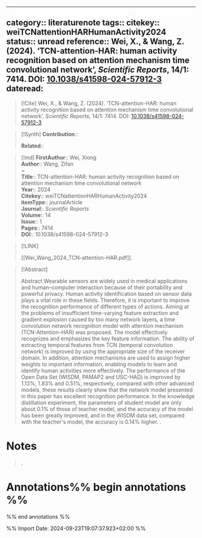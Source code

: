 
---
category:: literaturenote
tags:: 
citekey:: weiTCNattentionHARHumanActivity2024
status:: unread
reference:: Wei, X., & Wang, Z. (2024). ‘TCN-attention-HAR: human activity recognition based on attention mechanism time convolutional network’, _Scientific Reports_, 14/1: 7414. DOI: [10.1038/s41598-024-57912-3](https://doi.org/10.1038/s41598-024-57912-3)
dateread:
---

> [!Cite]
> Wei, X., & Wang, Z. (2024). ‘TCN-attention-HAR: human activity recognition based on attention mechanism time convolutional network’, _Scientific Reports_, 14/1: 7414. DOI: [10.1038/s41598-024-57912-3](https://doi.org/10.1038/s41598-024-57912-3)

>[!Synth]
>**Contribution**:: 
>
>**Related**:: 
>

>[!md]
> **FirstAuthor**:: Wei, Xiong  
> **Author**:: Wang, Zifan  
~    
> **Title**:: TCN-attention-HAR: human activity recognition based on attention mechanism time convolutional network  
> **Year**:: 2024   
> **Citekey**:: weiTCNattentionHARHumanActivity2024  
> **itemType**:: journalArticle  
> **Journal**:: *Scientific Reports*  
> **Volume**:: 14  
> **Issue**:: 1   
> **Pages**:: 7414  
> **DOI**:: 10.1038/s41598-024-57912-3    

> [!LINK] 
>
> [[Wei_Wang_2024_TCN-attention-HAR.pdf]].

> [!Abstract]
>
> Abstract
            Wearable sensors are widely used in medical applications and human–computer interaction because of their portability and powerful privacy. Human activity identification based on sensor data plays a vital role in these fields. Therefore, it is important to improve the recognition performance of different types of actions. Aiming at the problems of insufficient time-varying feature extraction and gradient explosion caused by too many network layers, a time convolution network recognition model with attention mechanism (TCN-Attention-HAR) was proposed. The model effectively recognizes and emphasizes the key feature information. The ability of extracting temporal features from TCN (temporal convolution network) is improved by using the appropriate size of the receiver domain. In addition, attention mechanisms are used to assign higher weights to important information, enabling models to learn and identify human activities more effectively. The performance of the Open Data Set (WISDM, PAMAP2 and USC-HAD) is improved by 1.13%, 1.83% and 0.51%, respectively, compared with other advanced models, these results clearly show that the network model presented in this paper has excellent recognition performance. In the knowledge distillation experiment, the parameters of student model are only about 0.1% of those of teacher model, and the accuracy of the model has been greatly improved, and in the WISDM data set, compared with the teacher's model, the accuracy is 0.14% higher.
>.
> 
# Notes
>.


# Annotations%% begin annotations %%


%% end annotations %%

%% Import Date: 2024-09-23T19:07:37.923+02:00 %%
